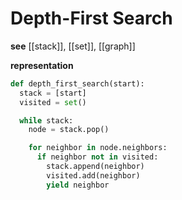 # Depth-First Search

**see** [[stack]], [[set]], [[graph]]

**representation**

```python
def depth_first_search(start):
  stack = [start]
  visited = set()

  while stack:
    node = stack.pop()

    for neighbor in node.neighbors:
      if neighbor not in visited:
        stack.append(neighbor)
        visited.add(neighbor)
        yield neighbor
```
